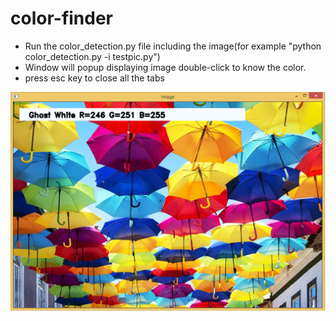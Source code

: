 # color-finder

* Run the color_detection.py file including the image(for example "python color_detection.py -i testpic.py")
* Window will popup displaying image double-click to know the color.
* press esc key to close all the tabs

![alt text](1.PNG)
